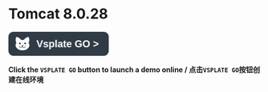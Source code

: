 # Tomcat 8.0.28

<a href="https://www.vsplate.com/?docker-compose=https://github.com/vsplate/dcenvs/tomcat/8.0.28"><img alt="VSPLATE GO" src="https://raw.githubusercontent.com/vsplate/images/master/vsgo_btn.png" width="200px"></a>

**Click the `VSPLATE GO` button to launch a demo online / 点击`VSPLATE GO`按钮创建在线环境**
